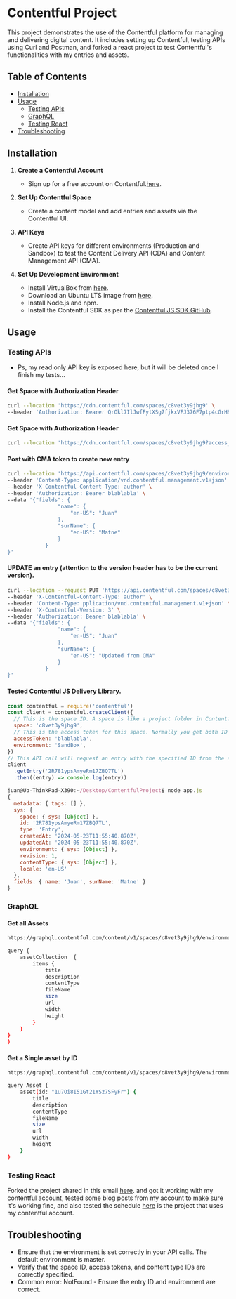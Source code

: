 # Contentful Project

This project demonstrates the use of the Contentful platform for managing and delivering digital content. It includes setting up Contentful, testing APIs using Curl and Postman, and forked a react project to test Contentful's functionalities with my entries and assets.

## Table of Contents

- [Installation](#installation)
- [Usage](#usage)
  - [Testing APIs](#testing-apis)
  - [GraphQL](#graphql)
  - [Testing React](#testing-react)
- [Troubleshooting](#troubleshooting)


## Installation

1. **Create a Contentful Account**
   - Sign up for a free account on Contentful.[here](https://www.contentful.com/).

2. **Set Up Contentful Space**
   - Create a content model and add entries and assets via the Contentful UI.

3. **API Keys**
   - Create API keys for different environments (Production and Sandbox) to test the Content Delivery API (CDA) and Content Management API (CMA).

4. **Set Up Development Environment**
   - Install VirtualBox from [here](https://www.virtualbox.org/wiki/Linux_Downloads).
   - Download an Ubuntu LTS image from [here](https://releases.ubuntu.com/focal/).
   - Install Node.js and npm.
   - Install the Contentful SDK as per the [Contentful JS SDK GitHub](https://github.com/contentful/contentful.js).

## Usage

### Testing APIs
- Ps, my read only API key is exposed here, but it will be deleted once I finish my tests...

#### Get Space with Authorization Header
```bash
curl --location 'https://cdn.contentful.com/spaces/c8vet3y9jhg9' \
--header 'Authorization: Bearer QrOkl7IlJwfFytXSg7fjkxVFJ376F7ptp4cGrH8kr-8'
```
#### Get Space with Authorization Header
```bash
curl --location 'https://cdn.contentful.com/spaces/c8vet3y9jhg9?access_token=QrOkl7IlJwfFytXSg7fjkxVFJ376F7ptp4cGrH8kr-8'
```
#### Post with CMA token to create new entry
```bash
curl --location 'https://api.contentful.com/spaces/c8vet3y9jhg9/environments/SandBox/entries' \
--header 'Content-Type: application/vnd.contentful.management.v1+json' \
--header 'X-Contentful-Content-Type: author' \
--header 'Authorization: Bearer blablabla' \
--data '{"fields": {
                "name": {
                    "en-US": "Juan"
                },
                "surName": {
                    "en-US": "Matne"
                }
            }
}'

```
#### UPDATE an entry (attention to the version header has to be the current version).
```bash
curl --location --request PUT 'https://api.contentful.com/spaces/c8vet3y9jhg9/environments/SandBox/entries/3w07i4RMcS8U85UiWVopGE' \
--header 'X-Contentful-Content-Type: author' \
--header 'Content-Type: pplication/vnd.contentful.management.v1+json' \
--header 'X-Contentful-Version: 3' \
--header 'Authorization: Bearer blablabla' \
--data '{"fields": {
                "name": {
                    "en-US": "Juan"
                },
                "surName": {
                    "en-US": "Updated from CMA"
                }
            }
}'

```
#### Tested Contentful JS Delivery Library.
```js
const contentful = require('contentful')
const client = contentful.createClient({
  // This is the space ID. A space is like a project folder in Contentful terms
  space: 'c8vet3y9jhg9',
  // This is the access token for this space. Normally you get both ID and the token in the Contentful web app
  accessToken: 'blablabla',
  environment: 'SandBox',
})
// This API call will request an entry with the specified ID from the space defined at the top, using a space-specific access token
client
  .getEntry('2R781ypsAmyeRm17ZBQ7TL')
  .then((entry) => console.log(entry))

```
```js
juan@Ub-ThinkPad-X390:~/Desktop/ContentfulProject$ node app.js 
{
  metadata: { tags: [] },
  sys: {
    space: { sys: [Object] },
    id: '2R781ypsAmyeRm17ZBQ7TL',
    type: 'Entry',
    createdAt: '2024-05-23T11:55:40.870Z',
    updatedAt: '2024-05-23T11:55:40.870Z',
    environment: { sys: [Object] },
    revision: 1,
    contentType: { sys: [Object] },
    locale: 'en-US'
  },
  fields: { name: 'Juan', surName: 'Matne' }
}
```
### GraphQL

#### Get all Assets
```bash
https://graphql.contentful.com/content/v1/spaces/c8vet3y9jhg9/environments/SandBox

query {
    assetCollection  {
        items {
            title
            description
            contentType
            fileName
            size
            url
            width
            height
        }
    }
}
)
```
#### Get a Single asset by ID
```bash
https://graphql.contentful.com/content/v1/spaces/c8vet3y9jhg9/environments/SandBox

query Asset {
    asset(id: "1u7Oi8I51Gt21YSz7SFyFr") {
        title
        description
        contentType
        fileName
        size
        url
        width
        height
    }
}
```

### Testing React

Forked the project shared in this email [here](https://codesandbox.io/s/hx0de). and got it working with my contentful account, tested some blog posts from my account to make sure it's working fine, and also tested the schedule [here](https://codesandbox.io/p/sandbox/react-contentful-forked-9twdlq) is the project that uses my contentful account.


## Troubleshooting 

- Ensure that the environment is set correctly in your API calls. The default environment is master.
- Verify that the space ID, access tokens, and content type IDs are correctly specified.
- Common error: NotFound - Ensure the entry ID and environment are correct.

